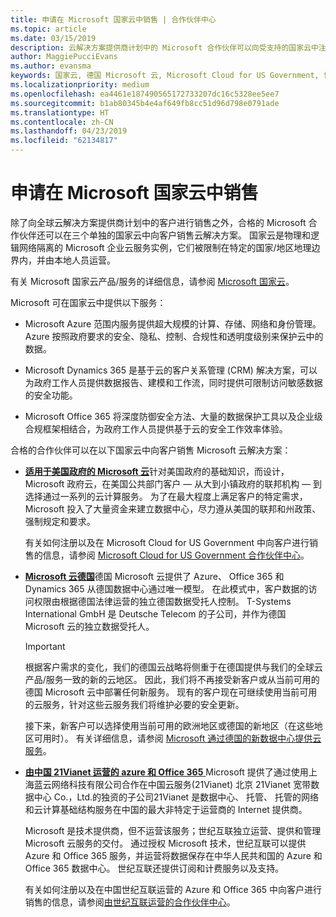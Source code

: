 ```yaml
---
title: 申请在 Microsoft 国家云中销售 | 合作伙伴中心
ms.topic: article
ms.date: 03/15/2019
description: 云解决方案提供商计划中的 Microsoft 合作伙伴可以向受支持的国家云中注册的客户进行销售。
author: MaggiePucciEvans
ms.author: evansma
keywords: 国家云, 德国 Microsoft 云, Microsoft Cloud for US Government, 世纪互联, 中国 Microsoft 云
ms.localizationpriority: medium
ms.openlocfilehash: ea4461e187490565172733207dc16c5328ee5ee7
ms.sourcegitcommit: b1ab80345b4e4af649fb8cc51d96d798e0791ade
ms.translationtype: HT
ms.contentlocale: zh-CN
ms.lasthandoff: 04/23/2019
ms.locfileid: "62134817"
---
```

# <a name="apply-to-sell-in-microsoft-national-clouds"></a>申请在 Microsoft 国家云中销售

除了向全球云解决方案提供商计划中的客户进行销售之外，合格的 Microsoft 合作伙伴还可以在三个单独的国家云中向客户销售云解决方案。 国家云是物理和逻辑网络隔离的 Microsoft 企业云服务实例，它们被限制在特定的国家/地区地理边界内，并由本地人员运营。 

有关 Microsoft 国家云产品/服务的详细信息，请参阅 [Microsoft 国家云](https://www.microsoft.com/trustcenter/cloudservices/nationalcloud)。

Microsoft 可在国家云中提供以下服务：

-   Microsoft Azure 范围内服务提供超大规模的计算、存储、网络和身份管理。 Azure 按照政府要求的安全、隐私、控制、合规性和透明度级别来保护云中的数据。

-   Microsoft Dynamics 365 是基于云的客户关系管理 (CRM) 解决方案，可以为政府工作人员提供数据报告、建模和工作流，同时提供可限制访问敏感数据的安全功能。

-   Microsoft Office 365 将深度防御安全方法、大量的数据保护工具以及企业级合规框架相结合，为政府工作人员提供基于云的安全工作效率体验。

合格的合作伙伴可以在以下国家云中向客户销售 Microsoft 云解决方案：

-   [**适用于美国政府的 Microsoft 云**](https://www.microsoft.com/trustcenter/cloudservices/nationalcloud#Microsoft_Cloud_for_US)针对美国政府的基础知识，而设计，Microsoft 政府云，在美国公共部门客户 — 从大到小镇政府的联邦机构 — 到选择通过一系列的云计算服务。 为了在最大程度上满足客户的特定需求，Microsoft 投入了大量资金来建立数据中心，尽力遵从美国的联邦和州政策、强制规定和要求。 

    有关如何注册以及在 Microsoft Cloud for US Government 中向客户进行销售的信息，请参阅 [Microsoft Cloud for US Government 合作伙伴中心](partner-center-for-microsoft-us-govt-cloud.md)。

-   [**Microsoft 云德国**](https://www.microsoft.com/trustcenter/cloudservices/nationalcloud#Microsoft_Cloud_Germany)德国 Microsoft 云提供了 Azure、 Office 365 和 Dynamics 365 从德国数据中心通过唯一模型。 在此模式中，客户数据的访问权限由根据德国法律运营的独立德国数据受托人控制。 T-Systems International GmbH 是 Deutsche Telecom 的子公司，并作为德国 Microsoft 云的独立数据受托人。 

    > [!IMPORTANT]  
    > 根据客户需求的变化，我们的德国云战略将侧重于在德国提供与我们的全球云产品/服务一致的新的云地区。 因此，我们将不再接受新客户或从当前可用的德国 Microsoft 云中部署任何新服务。 现有的客户现在可继续使用当前可用的云服务，针对这些云服务我们将维护必要的安全更新。
    >  
    > 接下来，新客户可以选择使用当前可用的欧洲地区或德国的新地区（在这些地区可用时）。 有关详细信息，请参阅 [Microsoft 通过德国的新数据中心提供云服务](https://news.microsoft.com/europe/2018/08/31/microsoft-to-deliver-cloud-services-from-new-datacentres-in-germany-in-2019-to-meet-evolving-customer-needs/)。

    
-   [**由中国 21Vianet 运营的 azure 和 Office 365** ](https://www.microsoft.com/trustcenter/cloudservices/nationalcloud#Microsoft_Cloud_for_China) Microsoft 提供了通过使用上海蓝云网络科技有限公司合作在中国云服务(21Vianet) 北京 21Vianet 宽带数据中心 Co.，Ltd.的独资的子公司21Vianet 是数据中心、 托管、 托管的网络和云计算基础结构服务在中国的最大非特定于运营商的 Internet 提供商。 

    Microsoft 是技术提供商，但不运营该服务；世纪互联独立运营、提供和管理 Microsoft 云服务的交付。 通过授权 Microsoft 技术，世纪互联可以提供 Azure 和 Office 365 服务，并运营将数据保存在中华人民共和国的 Azure 和 Office 365 数据中心。 世纪互联还提供订阅和计费服务以及支持。

    有关如何注册以及在中国世纪互联运营的 Azure 和 Office 365 中向客户进行销售的信息，请参阅[由世纪互联运营的合作伙伴中心](https://msdn.microsoft.com/partner-china/index)。 